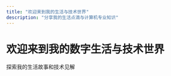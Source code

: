 ```yaml
---
title: "欢迎来到我的生活与技术世界"
description: "分享我的生活点滴与计算机专业知识"
---
```



<div class="hero min-h-screen bg-cover bg-center text-white" style="background-image: url('/images/hero-background.jpg');">
  <div class="hero-overlay bg-opacity-60"></div>
  <div class="hero-content text-center">
    <div class="max-w-md">
      <h1 class="mb-5 text-5xl font-bold">欢迎来到我的数字生活与技术世界</h1>
      <p class="mb-5">探索我的生活故事和技术见解</p>
    </div>
  </div>
</div>

